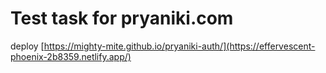 # Test task for pryaniki.com

deploy [https://mighty-mite.github.io/pryaniki-auth/](https://effervescent-phoenix-2b8359.netlify.app/)
